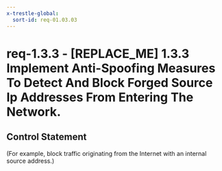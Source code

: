 ```yaml
---
x-trestle-global:
  sort-id: req-01.03.03
---
```


# req-1.3.3 - \[REPLACE_ME\] 1.3.3 Implement Anti-Spoofing Measures To Detect And Block Forged Source Ip Addresses From Entering The Network.

## Control Statement

(For example, block traffic originating from the Internet with an internal source address.)
